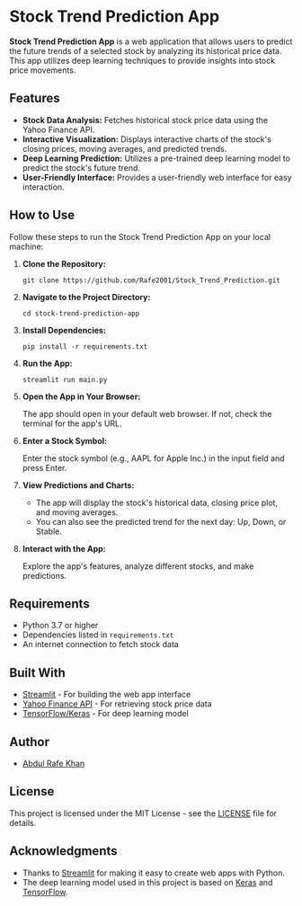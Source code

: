 # Stock Trend Prediction App


**Stock Trend Prediction App** is a web application that allows users to predict the future trends of a selected stock by analyzing its historical price data. This app utilizes deep learning techniques to provide insights into stock price movements.

## Features

- **Stock Data Analysis:** Fetches historical stock price data using the Yahoo Finance API.
- **Interactive Visualization:** Displays interactive charts of the stock's closing prices, moving averages, and predicted trends.
- **Deep Learning Prediction:** Utilizes a pre-trained deep learning model to predict the stock's future trend.
- **User-Friendly Interface:** Provides a user-friendly web interface for easy interaction.

## How to Use

Follow these steps to run the Stock Trend Prediction App on your local machine:

1. **Clone the Repository:**

   ```shell
   git clone https://github.com/Rafe2001/Stock_Trend_Prediction.git
   ```

2. **Navigate to the Project Directory:**

   ```shell
   cd stock-trend-prediction-app
   ```

3. **Install Dependencies:**

   ```shell
   pip install -r requirements.txt
   ```

4. **Run the App:**

   ```shell
   streamlit run main.py
   ```

5. **Open the App in Your Browser:**

   The app should open in your default web browser. If not, check the terminal for the app's URL.

6. **Enter a Stock Symbol:**

   Enter the stock symbol (e.g., AAPL for Apple Inc.) in the input field and press Enter.

7. **View Predictions and Charts:**

   - The app will display the stock's historical data, closing price plot, and moving averages.
   - You can also see the predicted trend for the next day: Up, Down, or Stable.

8. **Interact with the App:**

   Explore the app's features, analyze different stocks, and make predictions.

## Requirements

- Python 3.7 or higher
- Dependencies listed in `requirements.txt`
- An internet connection to fetch stock data

## Built With

- [Streamlit](https://streamlit.io/) - For building the web app interface
- [Yahoo Finance API](https://pypi.org/project/yfinance/) - For retrieving stock price data
- [TensorFlow/Keras](https://www.tensorflow.org/) - For deep learning model

## Author

- [Abdul Rafe Khan](https://github.com/Rafe2001)

## License

This project is licensed under the MIT License - see the [LICENSE](LICENSE) file for details.

## Acknowledgments

- Thanks to [Streamlit](https://streamlit.io/) for making it easy to create web apps with Python.
- The deep learning model used in this project is based on [Keras](https://www.tensorflow.org/guide/keras) and [TensorFlow](https://www.tensorflow.org/).
